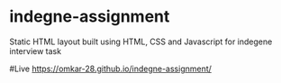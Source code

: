 # indegne-assignment
Static HTML layout built using HTML, CSS and Javascript for indegene interview task

#Live 
https://omkar-28.github.io/indegne-assignment/
